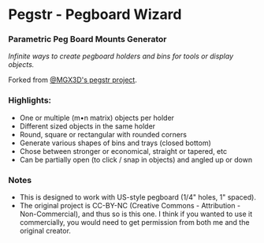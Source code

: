 # Pegstr - Pegboard Wizard
### Parametric Peg Board Mounts Generator
*Infinite ways to create pegboard holders and bins for tools or display objects.*

Forked from [@MGX3D's pegstr project](https://github.com/MGX3D/pegstr).

### Highlights:
* One or multiple (m•n matrix) objects per holder
* Different sized objects in the same holder
* Round, square or rectangular with rounded corners
* Generate various shapes of bins and trays (closed bottom)
* Chose between stronger or economical, straight or tapered, etc
* Can be partially open (to click / snap in objects) and angled up or down

### Notes
* This is designed to work with US-style pegboard (1/4" holes, 1" spaced).
* The original project is CC-BY-NC (Creative Commons - Attribution - Non-Commercial),
  and thus so is this one. I think if you wanted to use it commercially, you would
  need to get permission from both me and the original creator.
